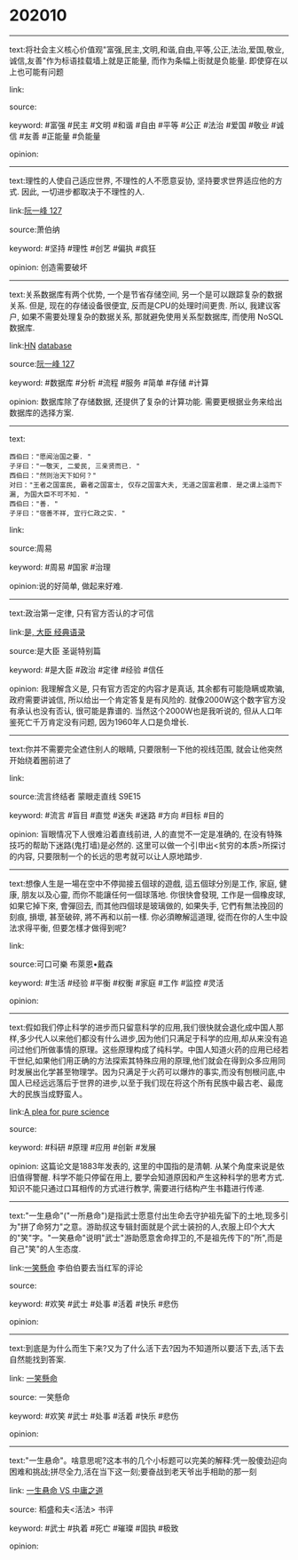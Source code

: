 # 202010

---

text:将社会主义核心价值观"富强,民主,文明,和谐,自由,平等,公正,法治,爱国,敬业,诚信,友善"作为标语挂载墙上就是正能量, 而作为条幅上街就是负能量. 即使穿在以上也可能有问题

link:

source:

keyword: #富强 #民主 #文明 #和谐 #自由 #平等 #公正 #法治 #爱国 #敬业 #诚信 #友善 #正能量 #负能量

opinion:

---

text:理性的人使自己适应世界, 不理性的人不愿意妥协, 坚持要求世界适应他的方式. 因此, 一切进步都取决于不理性的人.

link:[阮一峰 127](http://www.ruanyifeng.com/blog/2020/09/weekly-issue-127.html)

source:萧伯纳

keyword: #坚持 #理性 #创艺 #偏执 #疯狂

opinion: 创造需要破坏

---

text:关系数据库有两个优势, 一个是节省存储空间, 另一个是可以跟踪复杂的数据关系. 但是, 现在的存储设备很便宜, 反而是CPU的处理时间更贵. 所以, 我建议客户, 如果不需要处理复杂的数据关系, 那就避免使用关系型数据库, 而使用 NoSQL 数据库.

link:[HN](https://news.ycombinator.com/item?id=24542193) [database](https://www.youtube.com/watch?v=W2Z7fbCLSTw)

source:[阮一峰 127](http://www.ruanyifeng.com/blog/2020/09/weekly-issue-127.html)

keyword: #数据库 #分析 #流程 #服务 #简单 #存储 #计算

opinion: 数据库除了存储数据, 还提供了复杂的计算功能. 需要更根据业务来给出数据库的选择方案.

---

text:
```
西伯曰："愿闻治国之要. "
子牙曰："一敬天, 二爱民, 三亲贤而已. "
西伯曰："然则治天下如何？"
对曰："王者之国富民, 霸者之国富士, 仅存之国富大夫, 无道之国富君廪. 是之谓上溢而下漏, 为国大臣不可不知. "
西伯曰："善. "
子牙曰："宿善不祥, 宜行仁政之实. "
```
link:

source:周易

keyword: #周易 #国家 #治理

opinion:说的好简单, 做起来好难.

---

text:政治第一定律, 只有官方否认的才可信

link:[是, 大臣 经典语录](https://zh.m.wikiquote.org/zh-hans/%E6%98%AF%EF%BC%8C%E5%A4%A7%E8%87%A3)

source:是大臣 圣诞特别篇

keyword: #是大臣 #政治 #定律 #经验 #信任

opinion: 我理解含义是, 只有官方否定的内容才是真话, 其余都有可能隐瞒或欺骗, 政府需要讲诚信, 所以给出一个肯定答复是有风险的. 就像2000W这个数字官方没有承认也没有否认, 很可能是靠谱的. 当然这个2000W也是我听说的, 但从人口年鉴死亡千万肯定没有问题, 因为1960年人口是负增长.

---

text:你并不需要完全遮住别人的眼睛, 只要限制一下他的视线范围, 就会让他突然开始绕着圈前进了

link:

source:流言终结者 蒙眼走直线 S9E15

keyword: #流言 #盲目 #直觉 #迷失 #迷路 #方向 #目标 #目的

opinion: 盲眼情况下人很难沿着直线前进, 人的直觉不一定是准确的, 在没有特殊技巧的帮助下迷路(鬼打墙)是必然的. 这里可以做一个引申出<贫穷的本质>所探讨的内容, 只要限制一个的长远的思考就可以让人原地踏步.

---

text:想像人生是一場在空中不停拋接五個球的遊戲, 這五個球分別是工作, 家庭, 健康, 朋友以及心靈, 而你不能讓任何一個球落地. 你很快會發現, 工作是一個橡皮球, 如果它掉下來, 會彈回去, 而其他四個球是玻璃做的, 如果失手, 它們有無法挽回的刻痕, 損壞, 甚至破碎, 將不再和以前一樣. 你必須瞭解這道理, 從而在你的人生中設法求得平衡, 但要怎樣才做得到呢?

link:

source:可口可樂 布萊恩•戴森

keyword: #生活 #经验 #平衡 #权衡 #家庭 #工作 #监控 #灵活

opinion:

---

text:假如我们停止科学的进步而只留意科学的应用,我们很快就会退化成中国人那样,多少代人以来他们都没有什么进步,因为他们只满足于科学的应用,却从来没有追问过他们所做事情的原理。这些原理构成了纯科学。中国人知道火药的应用已经若干世纪,如果他们用正确的方法探索其特殊应用的原理,他们就会在得到众多应用同时发展出化学甚至物理学。因为只满足于火药可以爆炸的事实,而没有刨根问底,中国人已经远远落后于世界的进步,以至于我们现在将这个所有民族中最古老、最庞大的民族当成野蛮人。

link:[A plea for pure science](https://www.jstor.org/stable/1758976#metadata_info_tab_contents)

source:

keyword: #科研 #原理 #应用 #创新 #发展

opinion: 这篇论文是1883年发表的, 这里的中国指的是清朝. 从某个角度来说是依旧值得警醒. 科学不能只停留在用上, 要学会知道原因和产生这种科学的思考方式. 知识不能只通过口耳相传的方式进行教学, 需要进行结构产生书籍进行传递.

---

text:"一生悬命"("一所悬命")是指武士愿意付出生命去守护祖先留下的土地,现多引为"拼了命努力"之意。游助叔这专辑封面就是个武士装扮的人,衣服上印个大大的"笑"字。"一笑悬命"说明"武士"游助愿意舍命捍卫的,不是祖先传下的"所",而是自己"笑"的人生态度.

link:[一笑懸命](https://music.163.com/song?id=399249) 李伯伯要去当红军的评论

source:

keyword: #欢笑 #武士 #处事 #活着 #快乐 #悲伤

opinion:

---

text:到底是为什么而生下来?又为了什么活下去?因为不知道所以要活下去,活下去自然能找到答案.

link: [一笑懸命](https://music.163.com/song?id=399249)

source: 一笑懸命

keyword: #欢笑 #武士 #处事 #活着 #快乐 #悲伤

opinion:

---

text:"一生悬命"。啥意思呢?这本书的几个小标题可以完美的解释:凭一股傻劲迎向困难和挑战;拼尽全力,活在当下这一刻;要奋战到老天爷出手相助的那一刻

link: [一生悬命 VS 中庸之道](https://book.douban.com/review/3754307/)

source: 稻盛和夫<活法> 书评

keyword: #武士 #执着 #死亡 #璀璨 #固执 #极致

opinion:
